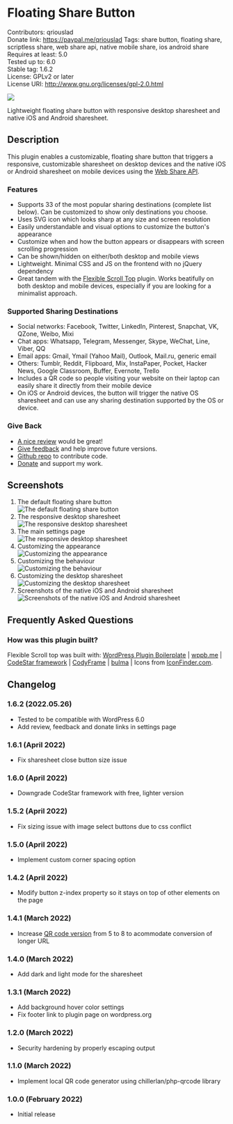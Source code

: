 # Floating Share Button

Contributors: qriouslad  
Donate link: https://paypal.me/qriouslad
Tags: share button, floating share, scriptless share, web share api, native mobile share, ios android share  
Requires at least: 5.0  
Tested up to: 6.0  
Stable tag: 1.6.2  
License: GPLv2 or later  
License URI: http://www.gnu.org/licenses/gpl-2.0.html

![](.wordpress-org/banner-1544x500.png)

Lightweight floating share button with responsive desktop sharesheet and native iOS and Android sharesheet.

## Description

This plugin enables a customizable, floating share button that triggers a responsive, customizable sharesheet on desktop devices and the native iOS or Android sharesheet on mobile devices using the [Web Share API](https://web.dev/web-share/).

### Features

* Supports 33 of the most popular sharing destinations (complete list below). Can be customized to show only destinations you choose.
* Uses SVG icon which looks sharp at any size and screen resolution
* Easily understandable and visual options to customize the button's appearance
* Customize when and how the button appears or disappears with screen scrolling progression
* Can be shown/hidden on either/both desktop and mobile views
* Lightweight. Minimal CSS and JS on the frontend with no jQuery dependency
* Great tandem with the [Flexible Scroll Top](https://wordpress.org/plugins/flexible-scroll-top/) plugin. Works beatifully on both desktop and mobile devices, especially if you are looking for a minimalist approach.

### Supported Sharing Destinations

* Social networks: Facebook, Twitter, LinkedIn, Pinterest, Snapchat, VK, QZone, Weibo, Mixi
* Chat apps: Whatsapp, Telegram, Messenger, Skype, WeChat, Line, Viber, QQ
* Email apps: Gmail, Ymail (Yahoo Mail), Outlook, Mail.ru, generic email
* Others: Tumblr, Reddit, Flipboard, Mix, InstaPaper, Pocket, Hacker News, Google Classroom, Buffer, Evernote, Trello
* Includes a QR code so people visiting your website on their laptop can easily share it directly from their mobile device
* On iOS or Android devices, the button will trigger the native OS sharesheet and can use any sharing destination supported by the OS or device. 

### Give Back

* [A nice review](https://wordpress.org/plugins/floating-share-button/#reviews) would be great!
* [Give feedback](https://wordpress.org/support/plugin/floating-share-button/) and help improve future versions.
* [Github repo](https://github.com/qriouslad/floating-share-button) to contribute code.
* [Donate](https://paypal.me/qriouslad) and support my work.

## Screenshots

1. The default floating share button  
   ![The default floating share button](.wordpress-org/screenshot-1.png)
2. The responsive desktop sharesheet  
   ![The responsive desktop sharesheet](.wordpress-org/screenshot-2.png)
3. The main settings page  
   ![The responsive desktop sharesheet](.wordpress-org/screenshot-3.png)
4. Customizing the appearance  
   ![Customizing the appearance](.wordpress-org/screenshot-4.png)
5. Customizing the behaviour  
   ![Customizing the behaviour](.wordpress-org/screenshot-5.png)
6. Customizing the desktop sharesheet  
   ![Customizing the desktop sharesheet](.wordpress-org/screenshot-6.png)
7. Screenshots of the native iOS and Android sharesheet  
   ![Screenshots of the native iOS and Android sharesheet](.wordpress-org/screenshot-7.png)

## Frequently Asked Questions

### How was this plugin built?

Flexible Scroll top was built with: [WordPress Plugin Boilerplate](https://github.com/devinvinson/WordPress-Plugin-Boilerplate/) | [wppb.me](https://wppb.me/) | [CodeStar framework](https://github.com/Codestar/codestar-framework) | [CodyFrame](https://github.com/CodyHouse/codyhouse-framework) | [bulma](https://bulma.io/) | Icons from [IconFinder.com](https://www.iconfinder.com/).

## Changelog

### 1.6.2 (2022.05.26)

* Tested to be compatible with WordPress 6.0
* Add review, feedback and donate links in settings page

### 1.6.1 (April 2022)

* Fix sharesheet close button size issue 

### 1.6.0 (April 2022)

* Downgrade CodeStar framework with free, lighter version 

### 1.5.2 (April 2022)

* Fix sizing issue with image select buttons due to css conflict 

### 1.5.0 (April 2022)

* Implement custom corner spacing option

### 1.4.2 (April 2022)

* Modify button z-index property so it stays on top of other elements on the page

### 1.4.1 (March 2022)

* Increase [QR code version](https://www.qrcode.com/en/about/version.html) from 5 to 8 to acommodate conversion of longer URL

### 1.4.0 (March 2022)

* Add dark and light mode for the sharesheet

### 1.3.1 (March 2022)

* Add background hover color settings
* Fix footer link to plugin page on wordpress.org

### 1.2.0 (March 2022)

* Security hardening by properly escaping output

### 1.1.0 (March 2022)

* Implement local QR code generator using chillerlan/php-qrcode library

### 1.0.0 (February 2022)

* Initial release